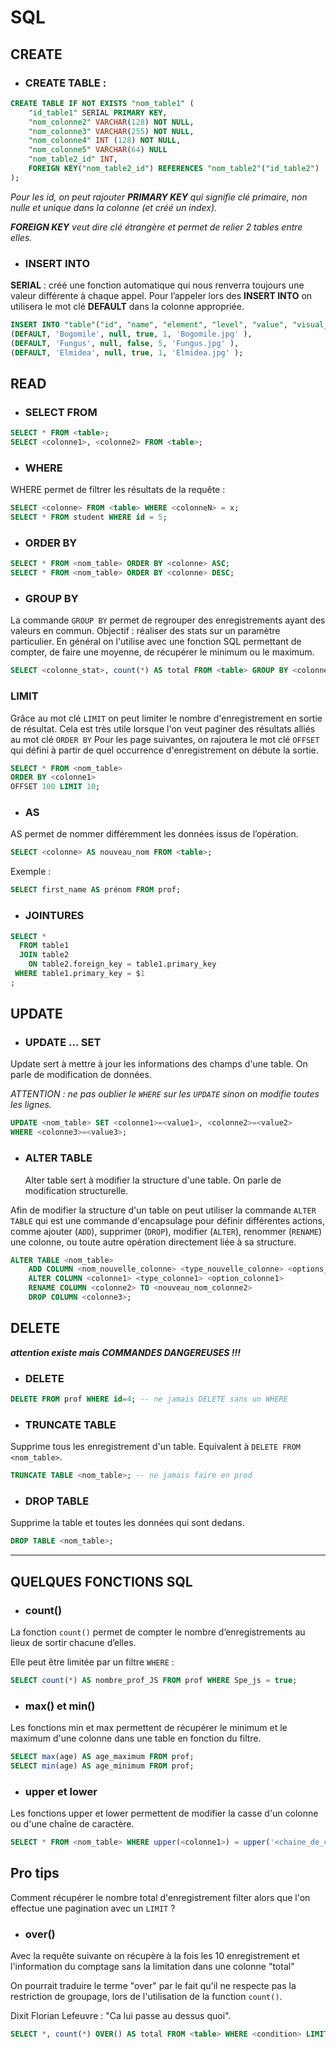 # SQL

## CREATE

- ### CREATE TABLE :

```sql
CREATE TABLE IF NOT EXISTS "nom_table1" (
    "id_table1" SERIAL PRIMARY KEY,
    "nom_colonne2" VARCHAR(128) NOT NULL,
    "nom_colonne3" VARCHAR(255) NOT NULL,
    "nom_colonne4" INT (128) NOT NULL,
    "nom_colonne5" VARCHAR(64) NULL
    "nom_table2_id" INT,
    FOREIGN KEY("nom_table2_id") REFERENCES "nom_table2"("id_table2")
);
```

_Pour les id, on peut rajouter **PRIMARY KEY** qui signifie clé primaire, non nulle et unique dans la colonne (et créé un index)._

_**FOREIGN KEY** veut dire clé étrangère et permet de relier 2 tables entre elles._

- ### INSERT INTO

**SERIAL** : créé une fonction automatique qui nous renverra toujours une valeur différente à chaque appel. Pour l’appeler lors des **INSERT INTO** on utilisera le mot clé **DEFAULT** dans la colonne appropriée.

```sql
INSERT INTO "table"("id", "name", "element", "level", "value", "visual_name" ) VALUES
(DEFAULT, 'Bogomile', null, true, 1, 'Bogomile.jpg' ),
(DEFAULT, 'Fungus', null, false, 5, 'Fungus.jpg' ),
(DEFAULT, 'Elmidea', null, true, 1, 'Elmidea.jpg' );
```

## READ

- ### SELECT FROM

```sql
SELECT * FROM <table>;
SELECT <colonne1>, <colonne2> FROM <table>;
```

- ### WHERE

WHERE permet de filtrer les résultats de la requête :

```sql
SELECT <colonne> FROM <table> WHERE <colonneN> = x;
SELECT * FROM student WHERE id = 5;
```

- ### ORDER BY

```sql
SELECT * FROM <nom_table> ORDER BY <colonne> ASC;
SELECT * FROM <nom_table> ORDER BY <colonne> DESC;
```

- ### GROUP BY

La commande `GROUP BY` permet de regrouper des enregistrements ayant des valeurs en commun. Objectif : réaliser des stats sur un paramètre particulier.
En général on l'utilise avec une fonction SQL permettant de compter, de faire une moyenne, de récupérer le minimum ou le maximum.

```SQL
SELECT <colonne_stat>, count(*) AS total FROM <table> GROUP BY <colonne_stat>;
```

### LIMIT

Grâce au mot clé `LIMIT` on peut limiter le nombre d'enregistrement en sortie de résultat. Cela est très utile lorsque l'on veut paginer des résultats alliés au mot clé `ORDER BY`
Pour les page suivantes, on rajoutera le mot clé `OFFSET` qui défini à partir de quel occurrence d'enregistrement on débute la sortie.

```SQL
SELECT * FROM <nom_table>
ORDER BY <colonne1>
OFFSET 100 LIMIT 10;
```

- ### AS

AS permet de nommer différemment les données issus de l’opération.

```sql
SELECT <colonne> AS nouveau_nom FROM <table>;
```

Exemple :

```sql
SELECT first_name AS prénom FROM prof;
```

- ### JOINTURES

```sql
SELECT *
  FROM table1
  JOIN table2
    ON table2.foreign_key = table1.primary_key
 WHERE table1.primary_key = $1
;
```

## UPDATE

- ### UPDATE ... SET

Update sert à mettre à jour les informations des champs d'une table. On parle de modification de données.

_ATTENTION : ne pas oublier le `WHERE` sur les `UPDATE` sinon on modifie toutes les lignes._

```sql
UPDATE <nom_table> SET <colonne1>=<value1>, <colonne2>=<value2>
WHERE <colonne3>=<value3>;
```

- ### ALTER TABLE
  Alter table sert à modifier la structure d'une table. On parle de modification structurelle.

Afin de modifier la structure d'un table on peut utiliser la commande `ALTER TABLE` qui est une commande d'encapsulage pour définir différentes actions, comme ajouter (`ADD`), supprimer (`DROP`), modifier (`ALTER`), renommer (`RENAME`) une colonne, ou toute autre opération directement liée à sa structure.

```SQL
ALTER TABLE <nom_table>
    ADD COLUMN <nom_nouvelle_colonne> <type_nouvelle_colonne> <options_nouvelle_colonne>
    ALTER COLUMN <colonne1> <type_colonne1> <option_colonne1>
    RENAME COLUMN <colonne2> TO <nouveau_nom_colonne2>
    DROP COLUMN <colonne3>;
```

## DELETE

_**attention existe mais COMMANDES DANGEREUSES !!!**_

- ### DELETE

```sql
DELETE FROM prof WHERE id=4; -- ne jamais DELETE sans un WHERE
```

- ### TRUNCATE TABLE

Supprime tous les enregistrement d'un table. Equivalent à `DELETE FROM <nom_table>`.

```sql
TRUNCATE TABLE <nom_table>; -- ne jamais faire en prod
```

- ### DROP TABLE

Supprime la table et toutes les données qui sont dedans.

```SQL
DROP TABLE <nom_table>;
```

<hr>

## QUELQUES FONCTIONS SQL

- ### count()

La fonction `count()` permet de compter le nombre d’enregistrements au lieux de sortir chacune d’elles.

Elle peut être limitée par un filtre `WHERE` :

```sql
SELECT count(*) AS nombre_prof_JS FROM prof WHERE Spe_js = true;
```

- ### max() et min()

Les fonctions min et max permettent de récupérer le minimum et le maximum d'une colonne dans une table en fonction du filtre.

```sql
SELECT max(age) AS age_maximum FROM prof;
SELECT min(age) AS age_minimum FROM prof;
```

- ### upper et lower

Les fonctions upper et lower permettent de modifier la casse d'un colonne ou d'une chaîne de caractère.

```SQL
SELECT * FROM <nom_table> WHERE upper(<colonne1>) = upper('<chaine_de_caractère>');
```

## Pro tips

Comment récupérer le nombre total d'enregistrement filter alors que l'on effectue une pagination avec un `LIMIT` ?

- ### over()

Avec la requête suivante on récupère à la fois les 10 enregistrement et l'information du comptage sans la limitation dans une colonne "total"

On pourrait traduire le terme "over" par le fait qu'il ne respecte pas la restriction de groupage, lors de l'utilisation de la function `count()`.

Dixit Florian Lefeuvre : "Ca lui passe au dessus quoi".

```SQL
SELECT *, count(*) OVER() AS total FROM <table> WHERE <condition> LIMIT 10;
```
